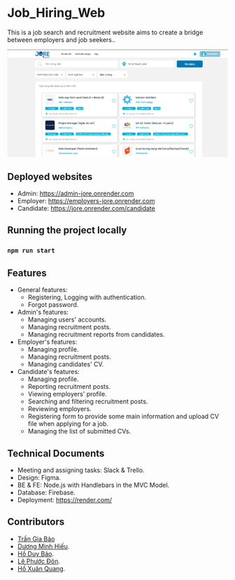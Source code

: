 # Job_Hiring_Web

This is a job search and recruitment website aims to create a bridge between employers and job seekers..

![Screenshot](./screenshots/jore.png)

## Deployed websites

- Admin: https://admin-jore.onrender.com
- Employer: https://employers-jore.onrender.com
- Candidate: https://jore.onrender.com/candidate

## Running the project locally

### `npm run start`

## Features

- General features:
  - Registering, Logging with authentication.
  - Forgot password.
- Admin's features:
  - Managing users' accounts.
  - Managing recruitment posts.
  - Managing recruitment reports from candidates.
- Employer's features:
  - Managing profile.
  - Managing recruitment posts.
  - Managing candidates' CV.
- Candidate's features:
  - Managing profile.
  - Reporting recruitment posts.
  - Viewing employers' profile.
  - Searching and filtering recruitment posts.
  - Reviewing employers.
  - Registering form to provide some main information and upload CV file when applying for a job.
  - Managing the list of submitted CVs.

## Technical Documents

- Meeting and assigning tasks: Slack & Trello.
- Design: Figma.
- BE & FE: Node.js with Handlebars in the MVC Model.
- Database: Firebase.
- Deployment: https://render.com/

## Contributors

- [Trần Gia Bảo](https://github.com/trangiabao2702/)
- [Dương Minh Hiếu](https://github.com/duongminhhieu).
- [Hồ Duy Bảo](https://github.com/hoduybao).
- [Lê Phước Đôn](https://github.com/lephuocdon).
- [Hồ Xuân Quang](https://github.com/hxq2730).
